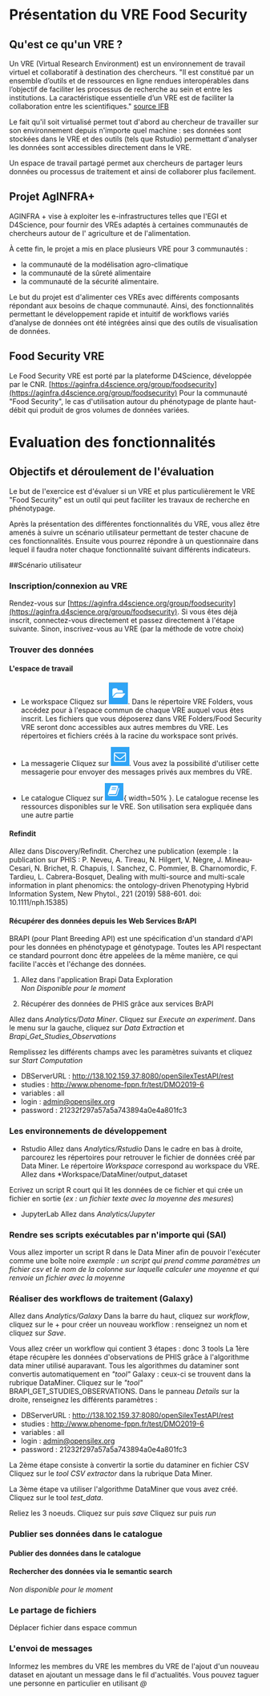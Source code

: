 # Présentation du VRE Food Security

## Qu'est ce qu'un VRE ?
Un VRE (Virtual Research Environment) est un environnement de travail virtuel et collaboratif à destination des chercheurs.
"Il est constitué par un ensemble d’outils et de ressources en ligne rendues interopérables dans l’objectif de faciliter les processus de recherche au sein et entre les institutions. La caractéristique essentielle d’un VRE est de faciliter la collaboration entre les scientifiques." [source IFB](https://www.france-bioinformatique.fr/en/groupes-de-travail/virtual-research-environment)

Le fait qu'il soit virtualisé permet tout d'abord au chercheur de travailler sur son environnement depuis n'importe quel machine : ses données sont stockées dans le VRE et des outils (tels que Rstudio) permettant d'analyser les données sont accessibles directement dans le VRE.

Un espace de travail partagé permet aux chercheurs de partager leurs données ou processus de traitement et ainsi de collaborer plus facilement.

## Projet AgINFRA+
AGINFRA + vise à exploiter les e-infrastructures telles que l'EGI et D4Science, pour fournir des VREs adaptés à certaines communautés de chercheurs autour de l' agriculture et  de l'alimentation.

À cette fin, le projet a mis en place plusieurs VRE pour 3 communautés :
- la communauté de la modélisation agro-climatique
- la communauté de la sûreté alimentaire
- la communauté de la sécurité alimentaire.

Le but du projet est d'alimenter ces VREs avec différents composants répondant aux besoins de chaque communauté. Ainsi, des fonctionnalités permettant le développement rapide et intuitif de workflows variés d’analyse de données ont été intégrées ainsi que des outils de visualisation de données.

## Food Security VRE

Le Food Security VRE est porté par la plateforme D4Science, développée par le CNR.
[https://aginfra.d4science.org/group/foodsecurity](https://aginfra.d4science.org/group/foodsecurity)
Pour la communauté "Food Security", le cas d'utilisation autour du phénotypage de plante haut-débit qui produit de gros volumes de données variées.

# Evaluation des fonctionnalités

## Objectifs et déroulement de l'évaluation
Le but de l'exercice est d'évaluer si un VRE et plus particulièrement le VRE "Food Security" est un outil qui peut faciliter les travaux de recherche en phénotypage.

Après la présentation des différentes fonctionnalités du VRE, vous allez être amenés à suivre un scénario utilisateur permettant de tester chacune de ces fonctionnalités.
Ensuite vous pourrez répondre à un questionnaire dans lequel il faudra noter chaque fonctionnalité suivant différents indicateurs.

##Scénario utilisateur

### Inscription/connexion au VRE
Rendez-vous sur [https://aginfra.d4science.org/group/foodsecurity](https://aginfra.d4science.org/group/foodsecurity).
Si vous êtes déjà inscrit, connectez-vous directement et passez directement à l'étape suivante. Sinon, inscrivez-vous au VRE (par la méthode de votre choix)

### Trouver des données

#### L'espace de travail
- Le workspace
Cliquez sur ![](./img/workspace_icone.png).
Dans le répertoire VRE Folders, vous accédez pour à l'espace commun de chaque VRE auquel vous êtes inscrit. Les fichiers que vous déposerez dans VRE Folders/Food Security VRE seront donc accessibles aux autres membres du VRE.
Les répertoires et fichiers créés à la racine du workspace sont privés.

- La messagerie
Cliquez sur ![](./img/mail_icone.png).
Vous avez la possibilité d'utiliser cette messagerie pour envoyer des messages privés aux membres du VRE.

- Le catalogue
Cliquez sur ![](./img/catalogue_icone.png){ width=50% }.
Le catalogue recense les ressources disponibles sur le VRE. Son utilisation sera expliquée dans une autre partie

#### Refindit
Allez dans Discovery/Refindit. Cherchez une publication (exemple : la publication sur PHIS : P. Neveu, A. Tireau, N. Hilgert, V. Nègre, J. Mineau-Cesari, N. Brichet, R. Chapuis, I. Sanchez, C. Pommier, B. Charnomordic, F. Tardieu, L. Cabrera-Bosquet, Dealing with multi-source and multi-scale information in plant phenomics: the ontology-driven Phenotyping Hybrid Information System, New Phytol., 221 (2019) 588-601. doi: 10.1111/nph.15385)

#### Récupérer des données depuis les Web Services BrAPI
BRAPI (pour Plant Breeding API) est une spécification d'un standard d'API pour les données en phénotypage et génotypage. Toutes les API respectant ce standard pourront donc être appelées de la même manière, ce qui facilite l'accès et l'échange des données.

1. Allez dans l'application Brapi Data Exploration  
*Non Disponible pour le moment*

2. Récupérer des données de PHIS grâce aux services BrAPI

Allez dans *Analytics/Data Miner*. Cliquez sur *Execute an experiment*.
Dans le menu sur la gauche, cliquez sur *Data Extraction* et *Brapi_Get_Studies_Observations*

Remplissez les différents champs avec les paramètres suivants et cliquez sur *Start Computation*
- DBServerURL : http://138.102.159.37:8080/openSilexTestAPI/rest 
- studies : http://www.phenome-fppn.fr/test/DMO2019-6 
- variables : all 
- login : admin@opensilex.org 
- password : 21232f297a57a5a743894a0e4a801fc3 


### Les environnements de développement
- Rstudio
Allez dans *Analytics/Rstudio*
Dans le cadre en bas à droite, parcourez les répertoires pour retrouver le fichier de données créé par Data Miner. 
Le répertoire *Workspace* correspond au workspace du VRE. Allez dans *Workspace/DataMiner/output_dataset

Ecrivez un script R court qui lit les données de ce fichier et qui crée un fichier en sortie (*ex : un fichier texte avec la moyenne des mesures*)


- JupyterLab
Allez dans *Analytics/Jupyter*

### Rendre ses scripts exécutables par n'importe qui (SAI)
Vous allez importer un script R dans le Data Miner afin de pouvoir l'exécuter comme une boîte noire
*exemple : un script qui prend comme paramètres un fichier csv et le nom de la colonne sur laquelle calculer une moyenne et qui renvoie un fichier avec la moyenne*



### Réaliser des workflows de traitement (Galaxy)

Allez dans *Analytics/Galaxy*
Dans la barre du haut, cliquez sur *workflow*, cliquez sur le + pour créer un nouveau workflow : renseignez un nom et cliquez sur *Save*.

Vous allez créer un workflow qui contient 3 étapes : donc 3 tools
La 1ère étape récupère les données d'observations de PHIS grâce à l'algorithme data miner utilisé auparavant.
Tous les algorithmes du dataminer sont convertis automatiquement en *"tool"* Galaxy : ceux-ci se trouvent dans la rubrique DataMiner. 
Cliquez sur le *"tool"* BRAPI_GET_STUDIES_OBSERVATIONS. Dans le panneau *Details* sur la droite, renseignez les différents paramètres : 
- DBServerURL : http://138.102.159.37:8080/openSilexTestAPI/rest 
- studies : http://www.phenome-fppn.fr/test/DMO2019-6 
- variables : all 
- login : admin@opensilex.org 
- password : 21232f297a57a5a743894a0e4a801fc3 


La 2ème étape consiste à convertir la sortie du dataminer en fichier CSV 
Cliquez sur le *tool* *CSV extractor* dans la rubrique Data Miner.

La 3ème étape va utiliser l'algorithme DataMiner que vous avez créé.
Cliquez sur le tool *test_data*.

Reliez les 3 noeuds.
Cliquez sur  puis *save* 
Cliquez sur   puis *run*

### Publier ses données dans le catalogue

#### Publier des données dans le catalogue  


#### Rechercher des données via le semantic search
*Non disponible pour le moment*

### Le partage de fichiers
Déplacer fichier dans espace commun

### L'envoi de messages
Informez les membres du VRE les membres du VRE de l'ajout d'un nouveau dataset en ajoutant un message dans le fil d'actualités. Vous pouvez taguer une personne en particulier en utilisant *@*
